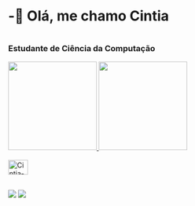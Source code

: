 <h1>  -🧐 Olá, me chamo Cintia <h1>
<h3>Estudante de Ciência da Computação</h3>
<div>
  <a href="https://github.com/cintiateixeira">
  <img height="180em" src="https://github-readme-stats.vercel.app/api?username=cintiateixeira&show_icons=true&theme=dark&include_all_commits=true&count_private=true"/>
  <img height="180em" src="https://github-readme-stats.vercel.app/api/top-langs/?username=cintiateixeira&layout=compact&langs_count=7&theme=merko"/>
</div>
  <div style="display: inline_block"><br>
  <img align="center" alt="Cintia-c" height="30" width="40" src="https://cdn.jsdelivr.net/gh/devicons/devicon/icons/c/c-original.svg" /> <br></br>
</div>
  
  <div>
 
  <a href="mailto:cinthyateixeira2017@gmail.com" target="_blank"><img src="https://img.shields.io/badge/Gmail-D14836?style=for-the-badge&logo=gmail&logoColor=white"></a>
 	<a href="https://t.me/Cintia Teixeira" target="_blank"><img src="https://img.shields.io/badge/Telegram-2CA5E0?style=for-the-badge&logo=telegram&logoColor=white"></a>
  </div>

